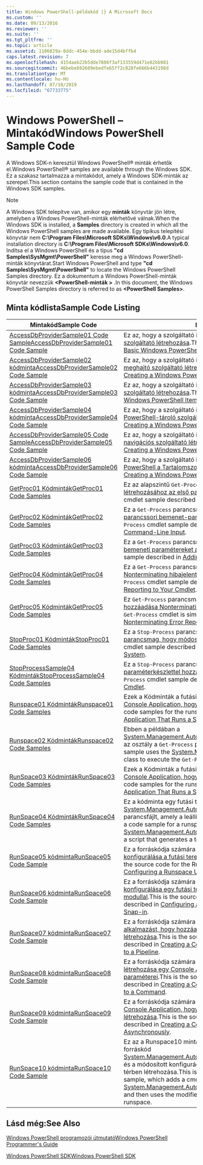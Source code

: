 ```yaml
---
title: Windows PowerShell-példakód |} A Microsoft Docs
ms.custom: ''
ms.date: 09/13/2016
ms.reviewer: ''
ms.suite: ''
ms.tgt_pltfrm: ''
ms.topic: article
ms.assetid: 1106829a-8ddc-454e-bbdd-ade15d4bffb4
caps.latest.revision: 7
ms.openlocfilehash: 4154aeb22b5dde7806f3af133559d471e82bb981
ms.sourcegitcommit: 46bebe692689ebedfe65ff2c828fe666b443198d
ms.translationtype: MT
ms.contentlocale: hu-HU
ms.lasthandoff: 07/10/2019
ms.locfileid: "67733775"
---
```

# <a name="windows-powershell-sample-code"></a><span data-ttu-id="5742d-102">Windows PowerShell – Mintakód</span><span class="sxs-lookup"><span data-stu-id="5742d-102">Windows PowerShell Sample Code</span></span>

<span data-ttu-id="5742d-103">A Windows SDK-n keresztül Windows PowerShell® minták érhetők el.</span><span class="sxs-lookup"><span data-stu-id="5742d-103">Windows PowerShell® samples are available through the Windows SDK.</span></span> <span data-ttu-id="5742d-104">Ez a szakasz tartalmazza a mintakódot, amely a Windows SDK-minták az szerepel.</span><span class="sxs-lookup"><span data-stu-id="5742d-104">This section contains the sample code that is contained in the Windows SDK samples.</span></span>

> [!NOTE]
> <span data-ttu-id="5742d-105">A Windows SDK telepítve van, amikor egy **minták** könyvtár jön létre, amelyben a Windows PowerShell-minták elérhetővé válnak.</span><span class="sxs-lookup"><span data-stu-id="5742d-105">When the Windows SDK is installed, a **Samples** directory is created in which all the Windows PowerShell samples are made available.</span></span> <span data-ttu-id="5742d-106">Egy tipikus telepítési könyvtár nem **C:\Program Files\Microsoft SDKs\Windows\v6.0**.</span><span class="sxs-lookup"><span data-stu-id="5742d-106">A typical installation directory is **C:\Program Files\Microsoft SDKs\Windows\v6.0**.</span></span> <span data-ttu-id="5742d-107">Indítsa el a Windows PowerShell és a típus **"cd Samples\SysMgmt\PowerShell"** keresse meg a Windows PowerShell-minták könyvtárat.</span><span class="sxs-lookup"><span data-stu-id="5742d-107">Start Windows PowerShell and type **"cd Samples\SysMgmt\PowerShell"**  to locate the Windows PowerShell Samples directory.</span></span> <span data-ttu-id="5742d-108">Ez a dokumentum a Windows PowerShell-minták könyvtár nevezzük  **\<PowerShell-minták >** .</span><span class="sxs-lookup"><span data-stu-id="5742d-108">In this document, the Windows PowerShell Samples directory is referred to as **\<PowerShell Samples>**.</span></span>

## <a name="sample-code-listing"></a><span data-ttu-id="5742d-109">Minta kódlista</span><span class="sxs-lookup"><span data-stu-id="5742d-109">Sample Code Listing</span></span>

|<span data-ttu-id="5742d-110">Mintakód</span><span class="sxs-lookup"><span data-stu-id="5742d-110">Sample Code</span></span>|<span data-ttu-id="5742d-111">Leírás</span><span class="sxs-lookup"><span data-stu-id="5742d-111">Description</span></span>|
|-----------------|-----------------|
|[<span data-ttu-id="5742d-112">AccessDbProviderSample01 Code Sample</span><span class="sxs-lookup"><span data-stu-id="5742d-112">AccessDbProviderSample01 Code Sample</span></span>](./accessdbprovidersample01-code-sample.md)|<span data-ttu-id="5742d-113">Ez az, hogy a szolgáltató ismertetett [alapvető Windows PowerShell-szolgáltató létrehozása](./creating-a-basic-windows-powershell-provider.md).</span><span class="sxs-lookup"><span data-stu-id="5742d-113">This is the provider described in [Creating a Basic Windows PowerShell Provider](./creating-a-basic-windows-powershell-provider.md).</span></span>|
|[<span data-ttu-id="5742d-114">AccessDbProviderSample02 kódminta</span><span class="sxs-lookup"><span data-stu-id="5742d-114">AccessDbProviderSample02 Code Sample</span></span>](./accessdbprovidersample02-code-sample.md)|<span data-ttu-id="5742d-115">Ez az, hogy a szolgáltató ismertetett [egy Windows PowerShell-meghajtó szolgáltató létrehozása](./creating-a-windows-powershell-drive-provider.md).</span><span class="sxs-lookup"><span data-stu-id="5742d-115">This is the provider described in [Creating a Windows PowerShell Drive Provider](./creating-a-windows-powershell-drive-provider.md).</span></span>|
|[<span data-ttu-id="5742d-116">AccessDbProviderSample03 kódminta</span><span class="sxs-lookup"><span data-stu-id="5742d-116">AccessDbProviderSample03 Code Sample</span></span>](./accessdbprovidersample03-code-sample.md)|<span data-ttu-id="5742d-117">Ez az, hogy a szolgáltató ismertetett [egy Windows PowerShell elem szolgáltató létrehozása](./creating-a-windows-powershell-item-provider.md).</span><span class="sxs-lookup"><span data-stu-id="5742d-117">This is the provider described in [Creating a Windows PowerShell Item Provider](./creating-a-windows-powershell-item-provider.md).</span></span>|
|[<span data-ttu-id="5742d-118">AccessDbProviderSample04 kódminta</span><span class="sxs-lookup"><span data-stu-id="5742d-118">AccessDbProviderSample04 Code Sample</span></span>](./accessdbprovidersample04-code-sample.md)|<span data-ttu-id="5742d-119">Ez az, hogy a szolgáltató ismertetett [létrehozása a Windows PowerShell-tároló szolgáltató](./creating-a-windows-powershell-container-provider.md).</span><span class="sxs-lookup"><span data-stu-id="5742d-119">This is the provider described in [Creating a Windows PowerShell Container Provider](./creating-a-windows-powershell-container-provider.md).</span></span>|
|[<span data-ttu-id="5742d-120">AccessDbProviderSample05 Code Sample</span><span class="sxs-lookup"><span data-stu-id="5742d-120">AccessDbProviderSample05 Code Sample</span></span>](./accessdbprovidersample05-code-sample.md)|<span data-ttu-id="5742d-121">Ez az, hogy a szolgáltató ismertetett [egy Windows PowerShell navigációs szolgáltató létrehozása](./creating-a-windows-powershell-navigation-provider.md).</span><span class="sxs-lookup"><span data-stu-id="5742d-121">This is the provider described in [Creating a Windows PowerShell Navigation Provider](./creating-a-windows-powershell-navigation-provider.md).</span></span>|
|[<span data-ttu-id="5742d-122">AccessDbProviderSample06 kódminta</span><span class="sxs-lookup"><span data-stu-id="5742d-122">AccessDbProviderSample06 Code Sample</span></span>](./accessdbprovidersample06-code-sample.md)|<span data-ttu-id="5742d-123">Ez az, hogy a szolgáltató ismertetett [létrehozása a Windows PowerShell a Tartalomszolgáltatón](./creating-a-windows-powershell-content-provider.md).</span><span class="sxs-lookup"><span data-stu-id="5742d-123">This is the provider described in [Creating a Windows PowerShell Content Provider](./creating-a-windows-powershell-content-provider.md).</span></span>|
|[<span data-ttu-id="5742d-124">GetProc01 Kódminták</span><span class="sxs-lookup"><span data-stu-id="5742d-124">GetProc01 Code Samples</span></span>](./getproc01-code-samples.md)|<span data-ttu-id="5742d-125">Ez az alapszintű `Get-Process` parancsmag minta ismertetett [létrehozásához az első parancsmag](../cmdlet/creating-a-cmdlet-without-parameters.md).</span><span class="sxs-lookup"><span data-stu-id="5742d-125">This is the basic `Get-Process` cmdlet sample described in [Creating Your First Cmdlet](../cmdlet/creating-a-cmdlet-without-parameters.md).</span></span>|
|[<span data-ttu-id="5742d-126">GetProc02 Kódminták</span><span class="sxs-lookup"><span data-stu-id="5742d-126">GetProc02 Code Samples</span></span>](./getproc02-code-samples.md)|<span data-ttu-id="5742d-127">Ez a `Get-Process` parancsmag minta ismertetett [a folyamat parancssori bemenet-paramétereket adunk hozzá](../cmdlet/adding-parameters-that-process-command-line-input.md).</span><span class="sxs-lookup"><span data-stu-id="5742d-127">This is the `Get-Process` cmdlet sample described in [Adding Parameters that Process Command-Line Input](../cmdlet/adding-parameters-that-process-command-line-input.md).</span></span>|
|[<span data-ttu-id="5742d-128">GetProc03 Kódminták</span><span class="sxs-lookup"><span data-stu-id="5742d-128">GetProc03 Code Samples</span></span>](./getproc03-code-samples.md)|<span data-ttu-id="5742d-129">Ez a `Get-Process` parancsmag minta ismertetett [a folyamat folyamat bemeneti paramétereket adunk hozzá](../cmdlet/adding-parameters-that-process-pipeline-input.md).</span><span class="sxs-lookup"><span data-stu-id="5742d-129">This is the `Get-Process` cmdlet sample described in [Adding Parameters that Process Pipeline Input](../cmdlet/adding-parameters-that-process-pipeline-input.md).</span></span>|
|[<span data-ttu-id="5742d-130">GetProc04 Kódminták</span><span class="sxs-lookup"><span data-stu-id="5742d-130">GetProc04 Code Samples</span></span>](./getproc04-code-samples.md)|<span data-ttu-id="5742d-131">Ez a `Get-Process` parancsmag minta ismertetett [hozzáadása Nonterminating hibajelentés a parancsmaghoz](../cmdlet/adding-non-terminating-error-reporting-to-your-cmdlet.md).</span><span class="sxs-lookup"><span data-stu-id="5742d-131">This is the `Get-Process` cmdlet sample described in [Adding Nonterminating Error Reporting to Your Cmdlet](../cmdlet/adding-non-terminating-error-reporting-to-your-cmdlet.md).</span></span>|
|[<span data-ttu-id="5742d-132">GetProc05 Kódminták</span><span class="sxs-lookup"><span data-stu-id="5742d-132">GetProc05 Code Samples</span></span>](./getproc05-code-samples.md)|<span data-ttu-id="5742d-133">Ez `Get-Process` parancsmag hasonlít a parancsmag ismertetett [hozzáadása Nonterminating hibajelentés a parancsmaghoz](../cmdlet/adding-non-terminating-error-reporting-to-your-cmdlet.md).</span><span class="sxs-lookup"><span data-stu-id="5742d-133">This `Get-Process` cmdlet is similar to the cmdlet described in [Adding Nonterminating Error Reporting to Your Cmdlet](../cmdlet/adding-non-terminating-error-reporting-to-your-cmdlet.md).</span></span>|
|[<span data-ttu-id="5742d-134">StopProc01 Kódminták</span><span class="sxs-lookup"><span data-stu-id="5742d-134">StopProc01 Code Samples</span></span>](./stopproc01-code-samples.md)|<span data-ttu-id="5742d-135">Ez a `Stop-Process` parancsmag minta ismertetett [létrehozása egy parancsmag, hogy módosítja a rendszer](../cmdlet/creating-a-cmdlet-that-modifies-the-system.md).</span><span class="sxs-lookup"><span data-stu-id="5742d-135">This is the `Stop-Process` cmdlet sample described in [Creating a Cmdlet That Modifies the System](../cmdlet/creating-a-cmdlet-that-modifies-the-system.md).</span></span>|
|[<span data-ttu-id="5742d-136">StopProcessSample04 Kódminták</span><span class="sxs-lookup"><span data-stu-id="5742d-136">StopProcessSample04 Code Samples</span></span>](./stopprocesssample04-code-samples.md)|<span data-ttu-id="5742d-137">Ez a `Stop-Process` parancsmag minta ismertetett [paraméterkészlettel hozzáadása egy parancsmag](../cmdlet/adding-parameter-sets-to-a-cmdlet.md).</span><span class="sxs-lookup"><span data-stu-id="5742d-137">This is the `Stop-Process` cmdlet sample described in [Adding Parameter Sets to a Cmdlet](../cmdlet/adding-parameter-sets-to-a-cmdlet.md).</span></span>|
|[<span data-ttu-id="5742d-138">Runspace01 Kódminták</span><span class="sxs-lookup"><span data-stu-id="5742d-138">Runspace01 Code Samples</span></span>](./runspace01-code-samples.md)|<span data-ttu-id="5742d-139">Ezek a Kódminták a futási térben ismertetett [létrehozása egy Console Application, hogy fut a megadott parancs](/dotnet/csharp/programming-guide/inside-a-program/hello-world-your-first-program).</span><span class="sxs-lookup"><span data-stu-id="5742d-139">These are the code samples for the runspace described in [Creating a Console Application That Runs a Specified Command](/dotnet/csharp/programming-guide/inside-a-program/hello-world-your-first-program).</span></span>|
|[<span data-ttu-id="5742d-140">Runspace02 Kódminták</span><span class="sxs-lookup"><span data-stu-id="5742d-140">Runspace02 Code Samples</span></span>](./runspace02-code-samples.md)|<span data-ttu-id="5742d-141">Ebben a példában a [System.Management.Automation.Runspaceinvoke](/dotnet/api/System.Management.Automation.RunspaceInvoke) végrehajtásához az osztály a `Get-Process` parancsmag szinkron módon történik.</span><span class="sxs-lookup"><span data-stu-id="5742d-141">This sample uses the [System.Management.Automation.Runspaceinvoke](/dotnet/api/System.Management.Automation.RunspaceInvoke) class to execute the `Get-Process` cmdlet synchronously.</span></span>|
|[<span data-ttu-id="5742d-142">RunSpace03 Kódminták</span><span class="sxs-lookup"><span data-stu-id="5742d-142">RunSpace03 Code Samples</span></span>](./runspace03-code-samples.md)|<span data-ttu-id="5742d-143">Ezek a Kódminták a futási térben ismertetett [létrehozása egy Console Application, hogy fut a megadott parancsfájl](fd).</span><span class="sxs-lookup"><span data-stu-id="5742d-143">These are the code samples for the runspace described in [Creating a Console Application That Runs a Specified Script](fd).</span></span>|
|[<span data-ttu-id="5742d-144">RunSpace04 Kódminták</span><span class="sxs-lookup"><span data-stu-id="5742d-144">RunSpace04 Code Samples</span></span>](./runspace04-code-samples.md)|<span data-ttu-id="5742d-145">Ez a kódminta egy futási teret használ, az a [System.Management.Automation.Runspaceinvoke](/dotnet/api/System.Management.Automation.RunspaceInvoke) osztály egy parancsfájlt, amely a leállítási hibát generál végrehajtásához.</span><span class="sxs-lookup"><span data-stu-id="5742d-145">This is a code sample for a runspace that uses the [System.Management.Automation.Runspaceinvoke](/dotnet/api/System.Management.Automation.RunspaceInvoke) class to execute a script that generates a terminating error.</span></span>|
|[<span data-ttu-id="5742d-146">RunSpace05 kódminta</span><span class="sxs-lookup"><span data-stu-id="5742d-146">RunSpace05 Code Sample</span></span>](./runspace05-code-sample.md)|<span data-ttu-id="5742d-147">Ez a forráskódja számára a Runspace05 minta ismertetett [konfigurálása a futási teret használ RunspaceConfiguration](https://msdn.microsoft.com/en-us/42681d19-2d05-4975-befd-afb1990e79b2).</span><span class="sxs-lookup"><span data-stu-id="5742d-147">This is the source code for the Runspace05 sample described in [Configuring a Runspace Using RunspaceConfiguration](https://msdn.microsoft.com/en-us/42681d19-2d05-4975-befd-afb1990e79b2).</span></span>|
|[<span data-ttu-id="5742d-148">RunSpace06 kódminta</span><span class="sxs-lookup"><span data-stu-id="5742d-148">RunSpace06 Code Sample</span></span>](./runspace06-code-sample.md)|<span data-ttu-id="5742d-149">Ez a forráskódja számára a Runspace06 minta ismertetett [konfigurálása egy futási teret egy Windows PowerShell beépülő modullal](https://msdn.microsoft.com/en-us/a7289ee8-9732-49ee-91c7-d533e9538b83).</span><span class="sxs-lookup"><span data-stu-id="5742d-149">This is the source code for the Runspace06 sample described in [Configuring a Runspace Using a Windows PowerShell Snap-in](https://msdn.microsoft.com/en-us/a7289ee8-9732-49ee-91c7-d533e9538b83).</span></span>|
|[<span data-ttu-id="5742d-150">RunSpace07 kódminta</span><span class="sxs-lookup"><span data-stu-id="5742d-150">RunSpace07 Code Sample</span></span>](./runspace07-code-sample.md)|<span data-ttu-id="5742d-151">Ez a forráskódja számára a Runspace07 minta ismertetett [egy alkalmazást, hogy hozzáadja konzolparancsok egy folyamat létrehozása](https://msdn.microsoft.com/en-us/01eb7808-e97b-4905-80be-9e2fa38c262e).</span><span class="sxs-lookup"><span data-stu-id="5742d-151">This is the source code for the Runspace07 sample described in [Creating a Console Application That Adds Commands to a Pipeline](https://msdn.microsoft.com/en-us/01eb7808-e97b-4905-80be-9e2fa38c262e).</span></span>|
|[<span data-ttu-id="5742d-152">RunSpace08 kódminta</span><span class="sxs-lookup"><span data-stu-id="5742d-152">RunSpace08 Code Sample</span></span>](./runspace08-code-sample.md)|<span data-ttu-id="5742d-153">Ez a forráskódja számára a Runspace08 minta ismertetett [létrehozása egy Console Application, hogy hozzáadja a parancs paraméterei](https://msdn.microsoft.com/en-us/848b2b46-60f1-4a86-b448-cfc7c0cccfba).</span><span class="sxs-lookup"><span data-stu-id="5742d-153">This is the source code for the Runspace08 sample described in [Creating a Console Application That Adds Parameters to a Command](https://msdn.microsoft.com/en-us/848b2b46-60f1-4a86-b448-cfc7c0cccfba).</span></span>|
|[<span data-ttu-id="5742d-154">RunSpace09 kódminta</span><span class="sxs-lookup"><span data-stu-id="5742d-154">RunSpace09 Code Sample</span></span>](./runspace09-code-sample.md)|<span data-ttu-id="5742d-155">Ez a forráskódja számára a Runspace09 minta ismertetett [egy Console Application, hogy meghívja a folyamat aszinkron módon létrehozása](https://msdn.microsoft.com/en-us/198c1c94-2a06-457e-93ce-c0d910618e47).</span><span class="sxs-lookup"><span data-stu-id="5742d-155">This is the source code for the Runspace09 sample described in [Creating a Console Application That Invokes a Pipeline Asynchronously](https://msdn.microsoft.com/en-us/198c1c94-2a06-457e-93ce-c0d910618e47).</span></span>|
|[<span data-ttu-id="5742d-156">RunSpace10 kódminta</span><span class="sxs-lookup"><span data-stu-id="5742d-156">RunSpace10 Code Sample</span></span>](./runspace10-code-sample.md)|<span data-ttu-id="5742d-157">Ez az a Runspace10 minta, amely egy parancsmag hozzáadja a forráskód [System.Management.Automation.Runspaces.Runspaceconfiguration](/dotnet/api/System.Management.Automation.Runspaces.RunspaceConfiguration) és a módosított konfigurációs információk segítségével a futási térben létrehozása.</span><span class="sxs-lookup"><span data-stu-id="5742d-157">This is the source code for the Runspace10 sample, which adds a cmdlet to [System.Management.Automation.Runspaces.Runspaceconfiguration](/dotnet/api/System.Management.Automation.Runspaces.RunspaceConfiguration) and then uses the modified configuration information to create the runspace.</span></span>|

## <a name="see-also"></a><span data-ttu-id="5742d-158">Lásd még:</span><span class="sxs-lookup"><span data-stu-id="5742d-158">See Also</span></span>

[<span data-ttu-id="5742d-159">Windows PowerShell programozói útmutató</span><span class="sxs-lookup"><span data-stu-id="5742d-159">Windows PowerShell Programmer's Guide</span></span>](./windows-powershell-programmer-s-guide.md)

[<span data-ttu-id="5742d-160">Windows PowerShell SDK</span><span class="sxs-lookup"><span data-stu-id="5742d-160">Windows PowerShell SDK</span></span>](../windows-powershell-reference.md)